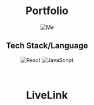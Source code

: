 <div align="center">
  
# Portfolio

![Me](https://github.com/user-attachments/assets/14085aa8-7b98-47bb-beae-a88bfe395b7d)

## Tech Stack/Language

![React](https://img.shields.io/badge/react-%2320232a.svg?style=for-the-badge&logo=react&logoColor=%2361DAFB)
![JavaScript](https://img.shields.io/badge/javascript-%23323330.svg?style=for-the-badge&logo=javascript&logoColor=%23F7DF1E)


</div>

<br/>


<div align="center">

# LiveLink
<a href='https://develop.d341ahk13w5309.amplifyapp.com/' target="_blank" rel="noopener"/>
